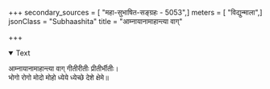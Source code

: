 +++
secondary_sources = [ "महा-सुभाषित-सङ्ग्रहः - 5053",]
meters = [ "विद्युन्माला",]
jsonClass = "Subhaashita"
title = "आम्नायानामाहान्त्या वाग्"

+++

<details open><summary>Text</summary>

आम्नायानामाहान्त्या वाग् गीतीरीतीः प्रीतीर्भीतीः।  
भोगो रोगो मोदो मोहो ध्येये ध्येच्छे देशे क्षेमे॥
</details>
